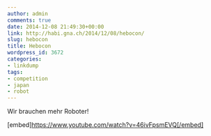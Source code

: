 ```yaml
---
author: admin
comments: true
date: 2014-12-08 21:49:30+00:00
link: http://habi.gna.ch/2014/12/08/hebocon/
slug: hebocon
title: Hebocon
wordpress_id: 3672
categories:
- linkdump
tags:
- competition
- japan
- robot
---
```


Wir brauchen mehr Roboter!



[embed]https://www.youtube.com/watch?v=46ivFpsmEVQ[/embed]
